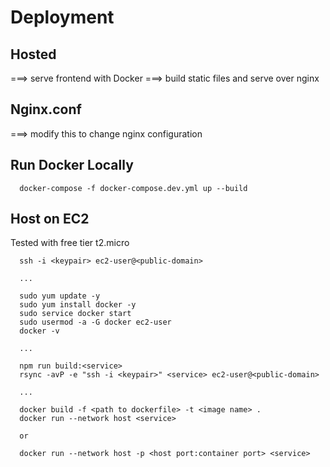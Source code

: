 # Deployment

## Hosted

  ===> serve frontend with Docker
    ===> build static files and serve over nginx

##  Nginx.conf

  ===> modify this to change nginx configuration

## Run Docker Locally

```
  docker-compose -f docker-compose.dev.yml up --build
```

## Host on EC2

Tested with free tier t2.micro

```
  ssh -i <keypair> ec2-user@<public-domain>

  ...

  sudo yum update -y
  sudo yum install docker -y
  sudo service docker start
  sudo usermod -a -G docker ec2-user
  docker -v

  ...

  npm run build:<service>
  rsync -avP -e "ssh -i <keypair>" <service> ec2-user@<public-domain>

  ...

  docker build -f <path to dockerfile> -t <image name> .  
  docker run --network host <service> 
  
  or

  docker run --network host -p <host port:container port> <service>
```